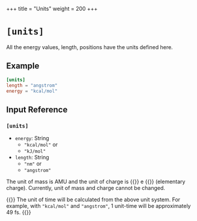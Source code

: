 +++
title = "Units"
weight = 200
+++

# `[units]`

All the energy values, length, positions have the units defined here.

## Example

```toml
[units]
length = "angstrom"
energy = "kcal/mol"
```

## Input Reference

### `[units]`

- `energy`: String
  - `"kcal/mol"` or
  - `"kJ/mol"`
- `length`: String
  - `"nm"` or
  - `"angstrom"`

The unit of mass is AMU and the unit of charge is {{<katex>}} e {{</katex>}} (elementary charge).
Currently, unit of mass and charge cannot be changed.

{{<hint warning>}}
The unit of time will be calculated from the above unit system.
For example, with `"kcal/mol"` and `"angstrom"`, 1 unit-time will be approximately 49 fs.
{{</hint>}}
